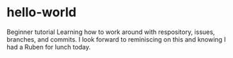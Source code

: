 # hello-world
Beginner tutorial 
Learning how to work around with respository, issues, branches, and commits. 
I look forward to reminiscing on this and knowing I had a Ruben for lunch today.
